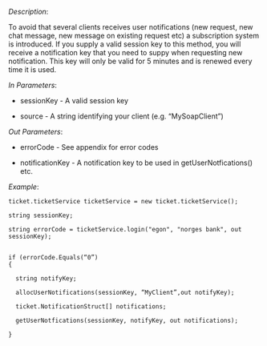 <properties date="2016-06-24"
SortOrder="145"
/>

*Description*:

To avoid that several clients receives user notifications (new request, new chat message, new message on existing request etc) a subscription system is introduced. If you supply a valid session key to this method, you will receive a notification key that you need to suppy when requesting new notification. This key will only be valid for 5 minutes and is renewed every time it is used.

           

*In Parameters*:

* sessionKey            - A valid session key

* source        - A string identifying your client (e.g. “MySoapClient”)

 

*Out Parameters*:

* errorCode  - See appendix for error codes

* notificationKey     - A notification key to be used in getUserNotfications() etc.

 

*Example*:
```
ticket.ticketService ticketService = new ticket.ticketService();

string sessionKey;

string errorCode = ticketService.login("egon", "norges bank", out sessionKey);
 

if (errorCode.Equals(“0”)
{

  string notifyKey;

  allocUserNotifications(sessionKey, “MyClient”,out notifyKey);

  ticket.NotificationStruct[] notifications;

  getUserNotfications(sessionKey, notifyKey, out notifications);

}
```
